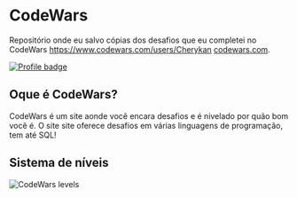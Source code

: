 # CodeWars
Repositório onde eu salvo cópias dos desafios que eu completei no CodeWars https://www.codewars.com/users/Cherykan
[codewars.com](https://www.codewars.com/).

[![Profile badge](https://www.codewars.com/users/Cherykan/badges/large)](https://www.codewars.com/users/Cherykan)

## Oque é CodeWars?

CodeWars é um site aonde você encara desafios e é nivelado por quão bom você é.
O site site oferece desafios em várias linguagens de programação, tem até SQL!


## Sistema de níveis

![CodeWars levels](https://i.imgur.com/Vm77XMv.png)
